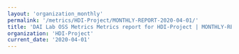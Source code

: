 ```yaml
---
layout: 'organization_monthly'
permalink: '/metrics/HDI-Project/MONTHLY-REPORT-2020-04-01/'
title: 'DAI Lab OSS Metrics Metrics report for HDI-Project | MONTHLY-REPORT-2020-04-01'
organization: 'HDI-Project'
current_date: '2020-04-01'
---
```

